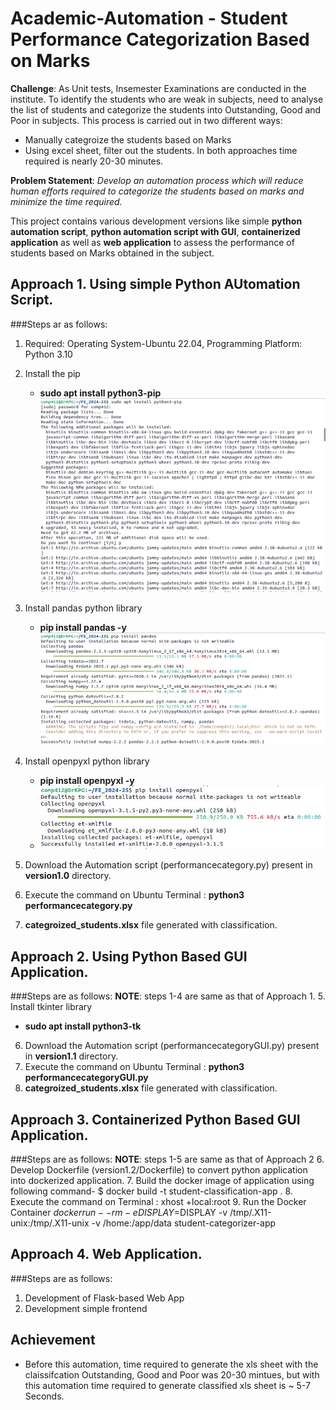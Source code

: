 # Academic-Automation - Student Performance Categorization Based on Marks

**Challenge**: As Unit tests, Insemester Examinations are conducted in the institute. To identify the students who are weak in subjects, need to analyse the list of students and categorize the students into Outstanding, Good and Poor in subjects. This process is carried out in two different ways:
- Manually categroize the students based on Marks
- Using excel sheet, filter out the students.
In both approaches time required is nearly 20-30 minutes.

**Problem Statement**: *Develop an automation process which will reduce human efforts required to categorize the students based on marks and minimize the time required.*

This project contains various development versions like simple **python automation script**, **python automation script with GUI**, **containerized application** as well as **web application** to assess the performance of students based on Marks obtained in the subject.

## Approach 1. Using simple Python AUtomation Script.
###Steps ar as follows:
1. Required: Operating System-Ubuntu 22.04, Programming Platform: Python 3.10
2. Install the pip
   - **sudo apt install python3-pip**
     ![Pip Installation](images/pipinstallation.png)
3. Install pandas python library
   - **pip install pandas -y**
     ![pandas installation](images/pandasinstallation.png)
4. Install openpyxl python library
   - **pip install openpyxl -y**
   -  ![openpyxl installation](images/openxls_installation.jpeg)
     
5. Download the Automation script (performancecategory.py) present in **version1.0** directory.
6. Execute the command on Ubuntu Terminal : **python3 performancecategory.py**
7. **categroized_students.xlsx** file generated with classification.
  
## Approach 2. Using Python Based GUI Application. 
###Steps are as follows:
**NOTE**: steps 1-4 are same as that of Approach 1.
5. Install tkinter library
   - **sudo apt install python3-tk**   
6. Download the Automation script (performancecategoryGUI.py) present in **version1.1** directory.
7. Execute the command on Ubuntu Terminal : **python3 performancecategoryGUI.py**
8. **categroized_students.xlsx** file generated with classification.

## Approach 3. Containerized Python Based GUI Application.
###Steps are as follows:
**NOTE**: steps 1-5 are same as that of Approach 2
6. Develop Dockerfile (version1.2/Dockerfile) to convert python application into dockerized application.
7. Build the docker image of application using following command-
   $ docker build -t student-classification-app .
8. Execute the command on Terminal : xhost +local:root
9. Run the Docker Container
   $docker run --rm -e DISPLAY=$DISPLAY -v /tmp/.X11-unix:/tmp/.X11-unix -v /home:/app/data student-categorizer-app

## Approach 4. Web Application.
###Steps are as follows:
1. Development of Flask-based Web App
2. Development simple frontend
   

  
## Achievement
- Before this automation, time required to generate the xls sheet with the claissifcation Outstanding, Good and Poor was 20-30 mintues, but with this automation time required to generate classified xls sheet is ~ 5-7 Seconds.

      
 

